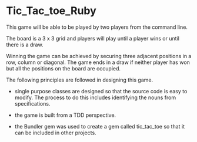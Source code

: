 # Tic_Tac_toe_Ruby

This game will be able to be played by two players from the command line.

The board is a 3 x 3 grid and players will play until a player wins or until there is a draw.

Winning the game can be achieved by securing three adjacent positions in a row, column or diagonal. The game ends in a draw if neither player has won but all the positions on the board are occupied.

The following principles are followed in designing this game.

* single purpose classes are designed so that the source code is easy to modify. The process to do this includes identifying the nouns from specifications.

* the game is built from a TDD perspective.

* the Bundler gem was used to create a gem called tic_tac_toe so that it can be included in other projects.
